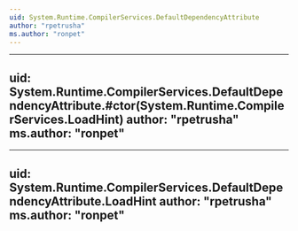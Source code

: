 ```yaml
---
uid: System.Runtime.CompilerServices.DefaultDependencyAttribute
author: "rpetrusha"
ms.author: "ronpet"
---
```


---
uid: System.Runtime.CompilerServices.DefaultDependencyAttribute.#ctor(System.Runtime.CompilerServices.LoadHint)
author: "rpetrusha"
ms.author: "ronpet"
---

---
uid: System.Runtime.CompilerServices.DefaultDependencyAttribute.LoadHint
author: "rpetrusha"
ms.author: "ronpet"
---
